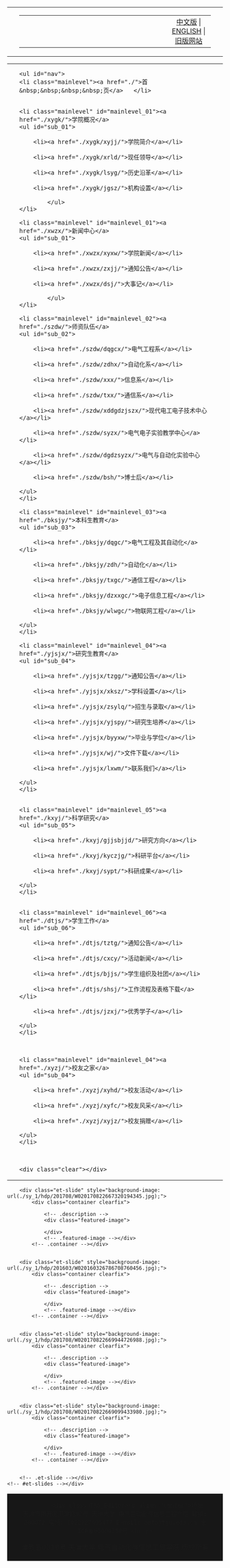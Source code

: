 <!DOCTYPE html PUBLIC "-//W3C//DTD XHTML 1.0 Transitional//EN" "http://www.w3.org/TR/xhtml1/DTD/xhtml1-transitional.dtd">
<html xmlns="http://www.w3.org/1999/xhtml">

<head>
<meta http-equiv="Content-Type" content="text/html; charset=gb2312" />
    <meta name="keywords" content="天津大学电气自动化与信息工程学院" />
    <meta name="description" content="天津大学电气自动化与信息工程学院" />
<title>天津大学电气自动化与信息工程学院</title>
<link href="./images/css.css" rel="stylesheet" type="text/css">

<link href="./images/menu_xiala.css" rel="stylesheet" type="text/css">
<script type="text/javascript" src="./images/jquery-1.9.1.min.js"></script>
<script type="text/javascript" src="./images/slide.js"></script>

<style type="text/css">
#apDiv1 {
	position: absolute;
	left: 0px;
	width: 100%;
	z-index: 1;
}
#apDiv2 {
	position: absolute;
	left: 0px;
	top: 0px;
	width: 100%;
	height: 40px;
	z-index: 2;
}
</style>


<!--幻灯片-->
<link rel="stylesheet" id="fusion-style-css" href="./images/style.css" type="text/css" media="all">
<script type="text/javascript" src="./images/jquery.js"></script>


</head>

<body>
<table width="100%" border="0" align="center" cellpadding="0" cellspacing="0" background="./images/test_02.jpg">
  <tr>
    <td>&nbsp;</td>
    <td width="1200"><table width="100%" border="0" cellspacing="0" cellpadding="0">
      <tr>
        <td width="77%"><a href="./"><img src="./images/test_01.jpg" alt="" /></a></td>
        <td width="23%" align="center" valign="bottom" class="yanse1"><a href="./">中文版</a> | <a href="#">ENGLISH</a> | <a href="http://seea.tju.edu.cn/" target="_blank">旧版网站</a></td>
      </tr>
    </table></td>
    <td>&nbsp;</td>
  </tr>
</table>


<table width="100%" border="0" align="center" cellpadding="0" cellspacing="0" background="./images/bg.png">
  <tr>
  <td>&nbsp;</td>
    <td width="1200">
    
    <ul id="nav">
    <li class="mainlevel"><a href="./">首&nbsp;&nbsp;&nbsp;&nbsp;页</a>   </li>

   
    <li class="mainlevel" id="mainlevel_01"><a href="./xygk/">学院概况</a>
    <ul id="sub_01">

        <li><a href="./xygk/xyjj/">学院简介</a></li> 
        
        <li><a href="./xygk/xrld/">现任领导</a></li> 
        
        <li><a href="./xygk/lsyg/">历史沿革</a></li> 
        
        <li><a href="./xygk/jgsz/">机构设置</a></li> 
            
            </ul>
    </li>
    
    <li class="mainlevel" id="mainlevel_01"><a href="./xwzx/">新闻中心</a>
    <ul id="sub_01">

        <li><a href="./xwzx/xyxw/">学院新闻</a></li> 
        
        <li><a href="./xwzx/zxjj/">通知公告</a></li> 
        
        <li><a href="./xwzx/dsj/">大事记</a></li> 
            
            </ul>
    </li>

    <li class="mainlevel" id="mainlevel_02"><a href="./szdw/">师资队伍</a>
    <ul id="sub_02">

        <li><a href="./szdw/dqgcx/">电气工程系</a></li> 
        
        <li><a href="./szdw/zdhx/">自动化系</a></li> 
        
        <li><a href="./szdw/xxx/">信息系</a></li> 
        
        <li><a href="./szdw/txx/">通信系</a></li> 
        
        <li><a href="./szdw/xddgdzjszx/">现代电工电子技术中心</a></li> 
        
        <li><a href="./szdw/syzx/">电气电子实验教学中心</a></li> 
        
        <li><a href="./szdw/dgdzsyzx/">电气与自动化实验中心</a></li> 
        
        <li><a href="./szdw/bsh/">博士后</a></li> 
            
    </ul>
    </li>
    
    <li class="mainlevel" id="mainlevel_03"><a href="./bksjy/">本科生教育</a>
    <ul id="sub_03">

        <li><a href="./bksjy/dqgc/">电气工程及其自动化</a></li> 
        
        <li><a href="./bksjy/zdh/">自动化</a></li> 
        
        <li><a href="./bksjy/txgc/">通信工程</a></li> 
        
        <li><a href="./bksjy/dzxxgc/">电子信息工程</a></li> 
        
        <li><a href="./bksjy/wlwgc/">物联网工程</a></li> 
            
    </ul>
    </li>
    
    <li class="mainlevel" id="mainlevel_04"><a href="./yjsjx/">研究生教育</a>
    <ul id="sub_04">

        <li><a href="./yjsjx/tzgg/">通知公告</a></li> 
        
        <li><a href="./yjsjx/xksz/">学科设置</a></li> 
        
        <li><a href="./yjsjx/zsylq/">招生与录取</a></li> 
        
        <li><a href="./yjsjx/yjspy/">研究生培养</a></li> 
        
        <li><a href="./yjsjx/byyxw/">毕业与学位</a></li> 
        
        <li><a href="./yjsjx/wj/">文件下载</a></li> 
        
        <li><a href="./yjsjx/lxwm/">联系我们</a></li> 
            
    </ul>
    </li>


    <li class="mainlevel" id="mainlevel_05"><a href="./kxyj/">科学研究</a>
    <ul id="sub_05">

        <li><a href="./kxyj/gjjsbjjd/">研究方向</a></li> 
        
        <li><a href="./kxyj/kyczjg/">科研平台</a></li> 
        
        <li><a href="./kxyj/sypt/">科研成果</a></li> 
            
    </ul>
    </li>


    <li class="mainlevel" id="mainlevel_06"><a href="./dtjs/">学生工作</a>
    <ul id="sub_06">

        <li><a href="./dtjs/tztg/">通知公告</a></li> 
        
        <li><a href="./dtjs/cxcy/">活动新闻</a></li> 
        
        <li><a href="./dtjs/bjjs/">学生组织及社团</a></li> 
        
        <li><a href="./dtjs/shsj/">工作流程及表格下载</a></li> 
        
        <li><a href="./dtjs/jzxj/">优秀学子</a></li> 
            
    </ul>
    </li>
    


    <li class="mainlevel" id="mainlevel_04"><a href="./xyzj/">校友之家</a>
    <ul id="sub_04">

        <li><a href="./xyzj/xyhd/">校友活动</a></li> 
        
        <li><a href="./xyzj/xyfc/">校友风采</a></li> 
        
        <li><a href="./xyzj/xyjz/">校友捐赠</a></li> 
            
    </ul>
    </li>


    
    <div class="clear"></div>
</ul></td>
  <td>&nbsp;</td>

  </tr>
</table>
<div id="et-slider-wrapper">
	<div id="et-slides">
    
    
		<div class="et-slide" style="background-image: url(./sy_1/hdp/201708/W020170822667320194345.jpg);">
			<div class="container clearfix">
				
				<!-- .description -->
				<div class="featured-image">
 
 				</div>
				<!-- .featured-image --></div>
			<!-- .container --></div>
            
		
		<div class="et-slide" style="background-image: url(./sy_1/hdp/201603/W020160326786708760456.jpg);">
			<div class="container clearfix">
				
				<!-- .description -->
				<div class="featured-image">
 
 				</div>
				<!-- .featured-image --></div>
			<!-- .container --></div>
            
		
		<div class="et-slide" style="background-image: url(./sy_1/hdp/201708/W020170822669944726988.jpg);">
			<div class="container clearfix">
				
				<!-- .description -->
				<div class="featured-image">
 
 				</div>
				<!-- .featured-image --></div>
			<!-- .container --></div>
            
		
		<div class="et-slide" style="background-image: url(./sy_1/hdp/201708/W020170822669099433980.jpg);">
			<div class="container clearfix">
				
				<!-- .description -->
				<div class="featured-image">
 
 				</div>
				<!-- .featured-image --></div>
			<!-- .container --></div>
            
		
		<!-- .et-slide --></div>
	<!-- #et-slides --></div>
    
<script type="text/javascript" src="./images/superfish.js"></script>
<script type="text/javascript" src="./images/jquery.fitvids.js"></script>
<script type="text/javascript" src="./images/custom.js"></script>
<script type="text/javascript" src="./images/modernizr.js"></script>
<table width="100%" border="0" cellspacing="0" cellpadding="0" bgcolor="#171717">
      <tr>
        <td>&nbsp;</td>
        <td width="1200" height="100" align="center" class="foot_style">
        
        
			<div class=TRS_Editor><p align="center">地址: 天津市南开区卫津路92号 天津大学 电气自动化与信息工程学院 邮编: 300072 电话: (022)27405477 E-mail: auto@tju.edu.cn 津ICP备05004358号 <br />
津教备0316号 天津大学 电气自动化与信息工程学院 版权所有</p></div>


</td>
        <td>&nbsp;</td>
      </tr>
    </table>
</body>
</html>
